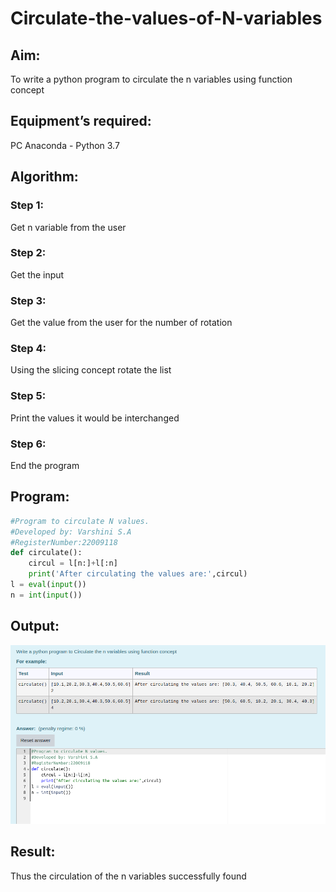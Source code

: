 # Circulate-the-values-of-N-variables

## Aim:

To write a python program to circulate the n variables using function concept

## Equipment’s required:

PC
Anaconda - Python 3.7

## Algorithm: 

### Step 1: 
Get n variable from the user

### Step 2: 
Get the input

### Step 3: 
Get the value from the user for the number of rotation

### Step 4: 
Using the slicing concept rotate the list

### Step 5:  
Print the values it would be interchanged

### Step 6: 
End the program

## Program:
```python
#Program to circulate N values.
#Developed by: Varshini S.A
#RegisterNumber:22009118
def circulate():
    circul = l[n:]+l[:n]
    print('After circulating the values are:',circul)
l = eval(input())
n = int(input())
```

## Output:
![](./nvariables.png)

## Result:

Thus the circulation of the n variables successfully found

